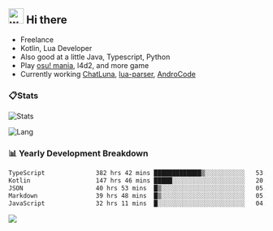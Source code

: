 ## <img alt="wave" src="https://raw.githubusercontent.com/MartinHeinz/MartinHeinz/master/wave.gif" width="30px"> Hi there

- Freelance
- Kotlin, Lua Developer
- Also good at a little Java, Typescript, Python
- Play [osu! mania](https://osu.ppy.sh/users/29808669), l4d2, and more game
- Currently working [ChatLuna](https://github.com/ChatLunaLab), [lua-parser](https://github.com/dingyi222666/lua-parser), [AndroCode](https://github.com/dingyi222666/AndroCode)

### 📋Stats

![Stats](https://github-readme-stats.vercel.app/api?username=dingyi222666&show_icons=true&icon_color=47A69E&title_color=47A69E&count_private=true)    

![Lang](https://github-readme-stats.vercel.app/api/top-langs/?username=dingyi222666&layout=compact&title_color=47A69E&hide=html,css,c,c%2B%2B)   

### 📊 Yearly Development Breakdown

<!--START_SECTION:waka-->

```txt
TypeScript              382 hrs 42 mins █████████████▒░░░░░░░░░░░   53.08 %
Kotlin                  147 hrs 46 mins █████░░░░░░░░░░░░░░░░░░░░   20.49 %
JSON                    40 hrs 53 mins  █▒░░░░░░░░░░░░░░░░░░░░░░░   05.67 %
Markdown                39 hrs 48 mins  █▒░░░░░░░░░░░░░░░░░░░░░░░   05.52 %
JavaScript              32 hrs 11 mins  █░░░░░░░░░░░░░░░░░░░░░░░░   04.46 %
```

<!--END_SECTION:waka-->

![](https://komarev.com/ghpvc/?username=dingyi222666)
